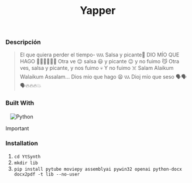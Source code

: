 <br/>
<div align="center">
  <h1 align="center">Yapper</h1>
</div>
<br/>

### Descripción
> El que quiera perder el tiempo- 📞📞📞📞
Salsa y picante🤑
DIO MÍO QUE HAGO 📳📳📳📞📞📞
Otra ve 😌 salsa 😃 y picante 😉 y no fuimo 😼
Otra ves, salsa y picante, y nos fuimo 💀
Y no fuimo ☠️
Salam Alaikum Walaikum Assalam...
Dios mio que hago 😫 📞📞📞
Dioj mío que seso 🗣️🗣️🗣️🔥🔥🔥💥

### Built With
ㅤ![Python](https://img.shields.io/badge/python-3670A0?style=for-the-badge&logo=python&logoColor=ffdd54)


> [!IMPORTANT]
> ### Installation
> 1. ```cd YtSynth```
> 2. ```mkdir lib```
> 3. ```pip install pytube moviepy assemblyai pywin32 openai python-docx docx2pdf -t lib --no-user```


